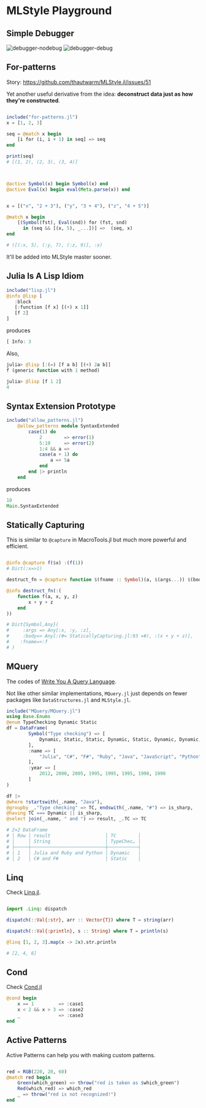 # MLStyle Playground


## Simple Debugger

![debugger-nodebug](./sdebugger-nodebug.png)
![debugger-debug](./sdebugger-debug.png)

## For-patterns

Story: https://github.com/thautwarm/MLStyle.jl/issues/51

Yet another useful derivative from the idea: **deconstruct data just as how they're constructed**.

```julia

include("for-patterns.jl")
x = [1, 2, 3]

seq = @match x begin
    [i for (i, i + 1) in seq] => seq
end

print(seq)
# [(1, 2), (2, 3), (3, 4)]



@active Symbol(x) begin Symbol(x) end
@active Eval(x) begin eval(Meta.parse(x)) end


x = [("x", "2 + 3"), ("y", "3 + 4"), ("z", "4 + 5")]

@match x begin
    [(Symbol(fst), Eval(snd)) for (fst, snd)
      in (seq && [(x, 5), _...])] =>  (seq, x)
end

# ([(:x, 5), (:y, 7), (:z, 9)], :x)
```

It'll be added into MLStyle master sooner.


## Julia Is A Lisp Idiom

```julia
include("lisp.jl")
@info @lisp [
   :block
   [:function [f x] [(+) x 1]]
   [f 2]
]
```
produces
```julia
[ Info: 3
```

Also,
```julia
julia> @lisp [:(=) [f a b] [(+) 2a b]]
f (generic function with 1 method)

julia> @lisp [f 1 2]
4
```

## Syntax Extension Prototype

```julia
include("allow_patterns.jl")
    @allow_patterns module SyntaxExtended
        case(1) do
            2        => error(1)
            5:10     => error(2)
            1:4 && a =>
            case(a + 1) do
                a => 5a
            end
        end |> println
    end
```
produces
```julia
10
Main.SyntaxExtended
```

## Statically Capturing

This is similar to `@capture` in MacroTools.jl but much more powerful and efficient.

```julia

@info @capture f($x) :(f(1))
# Dict(:x=>1)

destruct_fn = @capture function $(fname :: Symbol)(a, $(args...)) $(body...) end

@info destruct_fn(:(
    function f(a, x, y, z)
        x + y + z
    end
))

# Dict{Symbol,Any}(
#     :args => Any[:x, :y, :z],
#     :body=> Any[:(#= StaticallyCapturing.jl:93 =#), :(x + y + z)],
#    :fname=>:f
# )

```

## MQuery

The codes of [Write You A Query Language](https://github.com/thautwarm/MLStyle.jl/blob/tutorial-MQuery/docs/src/tutorials/query-lang.md).

Not like other similar implementations, `MQuery.jl` just depends on fewer packages like `DataStructures.jl` and `MLStyle.jl`.

```julia
include("MQuery/MQuery.jl")
using Base.Enums
@enum TypeChecking Dynamic Static
df = DataFrame(
        Symbol("Type checking") => [
            Dynamic, Static, Static, Dynamic, Static, Dynamic, Dynamic, Static
        ],
        :name => [
            "Julia", "C#", "F#", "Ruby", "Java", "JavaScript", "Python", "Haskell"
        ],
        :year => [
            2012, 2000, 2005, 1995, 1995, 1995, 1990, 1990
        ]
)

df |>
@where !startswith(_.name, "Java"),
@groupby _."Type checking" => TC, endswith(_.name, "#") => is_sharp,
@having TC === Dynamic || is_sharp,
@select join(_.name, " and ") => result, _.TC => TC

# 2×2 DataFrame
# │ Row │ result                    │ TC        │
# │     │ String                    │ TypeChec… │
# ├─────┼───────────────────────────┼───────────┤
# │ 1   │ Julia and Ruby and Python │ Dynamic   │
# │ 2   │ C# and F#                 │ Static    │
```

## Linq

Check [Linq.jl](./Linq.jl).

```julia

import .Linq: dispatch

dispatch(::Val{:str}, arr :: Vector{T}) where T = string(arr)

dispatch(::Val{:println}, s :: String) where T = println(s)

@linq [1, 2, 3].map(x -> 2x).str.println

# [2, 4, 6]
```

## Cond

Check [Cond.jl](./Cond.jl)

```julia
@cond begin
    x == 1         => :case1
    x < 2 && x > 3 => :case2
    _              => :case3
end
```

## Active Patterns

Active Patterns can help you with making custom patterns.

```julia

red = RGB(220, 20, 60)
@match red begin
    Green(which_green) => throw("red is taken as $which_green")
    Red(which_red) => which_red
    _ => throw("red is not recognized!")
end

```
